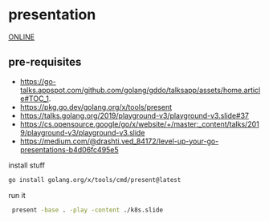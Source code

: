 # presentation
[ONLINE](https://go-talks.appspot.com/github.com/d7561985/presentation-eks-flow/k8s.slide#1)

## pre-requisites
* https://go-talks.appspot.com/github.com/golang/gddo/talksapp/assets/home.article#TOC_1.
* https://pkg.go.dev/golang.org/x/tools/present
* https://talks.golang.org/2019/playground-v3/playground-v3.slide#37
* https://cs.opensource.google/go/x/website/+/master:_content/talks/2019/playground-v3/playground-v3.slide
* https://medium.com/@drashti.ved_84172/level-up-your-go-presentations-b4d06fc495e5

install stuff
```bash
go install golang.org/x/tools/cmd/present@latest
```

run it 
```bash
 present -base . -play -content ./k8s.slide
```
